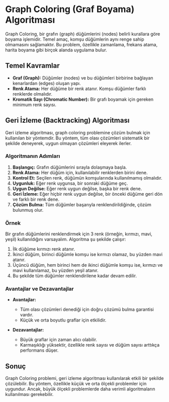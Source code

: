 # Graph Coloring (Graf Boyama) Algoritması

Graph Coloring, bir grafın (graph) düğümlerini (nodes) belirli kurallara göre boyama işlemidir. Temel amaç, komşu düğümlerin aynı renge sahip olmamasını sağlamaktır. Bu problem, özellikle zamanlama, frekans atama, harita boyama gibi birçok alanda uygulama bulur.

## Temel Kavramlar

- **Graf (Graph):** Düğümler (nodes) ve bu düğümleri birbirine bağlayan kenarlardan (edges) oluşan yapı.
- **Renk Atama:** Her düğüme bir renk atanır. Komşu düğümler farklı renklerde olmalıdır.
- **Kromatik Sayı (Chromatic Number):** Bir grafı boyamak için gereken minimum renk sayısı.

## Geri İzleme (Backtracking) Algoritması

Geri izleme algoritması, graph coloring problemine çözüm bulmak için kullanılan bir yöntemdir. Bu yöntem, tüm olası çözümleri sistematik bir şekilde deneyerek, uygun olmayan çözümleri eleyerek ilerler.

### Algoritmanın Adımları

1. **Başlangıç:** Grafın düğümlerini sırayla dolaşmaya başla.
2. **Renk Atama:** Her düğüm için, kullanılabilir renklerden birini dene.
3. **Kontrol Et:** Seçilen renk, düğümün komşularında kullanılmamış olmalıdır.
4. **Uygunluk:** Eğer renk uygunsa, bir sonraki düğüme geç.
5. **Uygun Değilse:** Eğer renk uygun değilse, başka bir renk dene.
6. **Geri İzleme:** Eğer hiçbir renk uygun değilse, bir önceki düğüme geri dön ve farklı bir renk dene.
7. **Çözüm Bulma:** Tüm düğümler başarıyla renklendirildiğinde, çözüm bulunmuş olur.

### Örnek

Bir grafın düğümlerini renklendirmek için 3 renk (örneğin, kırmızı, mavi, yeşil) kullanıldığını varsayalım. Algoritma şu şekilde çalışır:

1. İlk düğüme kırmızı renk atanır.
2. İkinci düğüm, birinci düğümle komşu ise kırmızı olamaz, bu yüzden mavi atanır.
3. Üçüncü düğüm, hem birinci hem de ikinci düğümle komşu ise, kırmızı ve mavi kullanılamaz, bu yüzden yeşil atanır.
4. Bu şekilde tüm düğümler renklendirilene kadar devam edilir.

### Avantajlar ve Dezavantajlar

- **Avantajlar:**
  - Tüm olası çözümleri denediği için doğru çözümü bulma garantisi vardır.
  - Küçük ve orta boyutlu graflar için etkilidir.

- **Dezavantajlar:**
  - Büyük graflar için zaman alıcı olabilir.
  - Karmaşıklığı yüksektir, özellikle renk sayısı ve düğüm sayısı arttıkça performans düşer.

## Sonuç

Graph Coloring problemi, geri izleme algoritması kullanılarak etkili bir şekilde çözülebilir. Bu yöntem, özellikle küçük ve orta ölçekli problemler için uygundur. Ancak, büyük ölçekli problemlerde daha verimli algoritmaların kullanılması gerekebilir.
